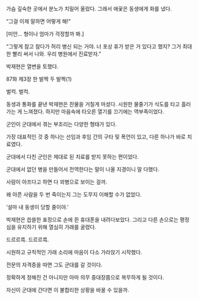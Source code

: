 가슴 깊숙한 곳에서 분노가 치밀어 올랐다. 그래서 애꿎은 동생에게 화를 냈다.

“그걸 이제 말하면 어떻게 해!”

[미안… 형이나 엄마가 걱정할까 봐.]

“그렇게 참고 참다가 허리 병신 되는 거야. 너 포상 휴가 받은 거 있다고 했지? 그거 최대한 빨리 써서 나와. 우리 병원에서 진료받자.”

박재현은 열변을 토했다.

87화 제3장 한 발짝 두 발짝(1)

벌컥. 벌컥.

동생과 통화를 끝낸 박재현은 찬물을 거칠게 마셨다. 시원한 물줄기가 식도를 타고 흘러가는 게 느껴졌다. 하지만 마음속에 타오른 열기를 끄기에는 역부족이었다.

군인이 군대에서 겪는 부조리는 다양한 형태가 있다.

가장 대표적인 것 중 하나는 선임과 후임 간의 구타 및 폭언이 있고, 다른 하나가 바로 치료였다.

군대에서 다친 군인은 제대로 된 치료를 받지 못하는 편이었다.

군대에서 없던 병을 만들어서 전역한다는 말이 나올 지경이니 말 다했다.

사람이 아프다고 하면 다 꾀병으로 보이는 걸까.

왜 아픈 사람을 두 번 죽이는지 그는 도무지 이해할 수가 없었다.

‘설마 내 동생이 당할 줄이야.’

박재현은 씁쓸한 표정으로 손에 쥔 휴대폰을 내려다보았다. 그리고 다른 손으로는 평정심을 유지하기 위해 열심히 가래를 굴렸다.

드르르륵. 드르르륵.

시원하고 규칙적인 가래 소리에 마음이 다소 가라앉기 시작했다.

전문의 자격증을 따면 그도 군대를 갈 것이다.

정확하게 정해진 건 아니지만 아마 의무 중대장쯤으로 복무하게 될 것이다.

자신이 군대에 간다면 이 불합리한 상황을 바꿀 수 있을까.